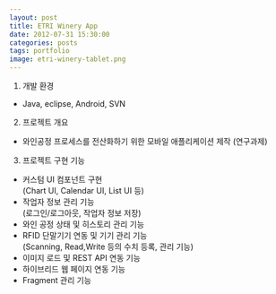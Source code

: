 ```yaml
---
layout: post
title: ETRI Winery App 
date: 2012-07-31 15:30:00 
categories: posts 
tags: portfolio
image: etri-winery-tablet.png
---
```


1) 개발 환경  
 - Java, eclipse, Android, SVN  

2) 프로젝트 개요
 - 와인공정 프로세스를 전산화하기 위한 모바일 애플리케이션 제작 (연구과제)  

3) 프로젝트 구현 기능  
 - 커스텀 UI 컴포넌트 구현   
   (Chart UI, Calendar  UI, List UI 등)  
 - 작업자 정보 관리 기능  
   (로그인/로그아웃, 작업자 정보 저장)  
 - 와인 공정 상태 및 히스토리 관리 기능  
 - RFID 단말기기 연동 및 기기 관리 기능  
   (Scanning, Read,Write 등의 수치 등록, 관리 기능)  
 - 이미지 로드 및 REST API 연동 기능  
 - 하이브리드 웹 페이지 연동 기능  
 - Fragment 관리 기능  
